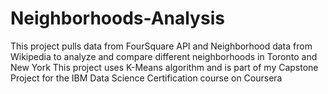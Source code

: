 # Neighborhoods-Analysis

This project pulls data from FourSquare API and Neighborhood data from Wikipedia to analyze and compare different neighborhoods in Toronto and New York
This project uses K-Means algorithm and is part of my Capstone Project for the IBM Data Science Certification course on Coursera
